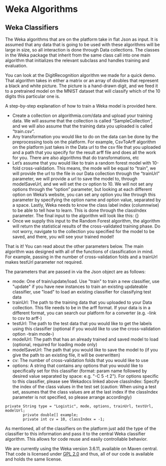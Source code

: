 # Weka Algorithms

## Weka Classifiers

The Weka algorithms that are on the platform take in flat Json as input. It is assumed that any data that is going to be used with these algorithms will be large in size, so all interaction is done through Data collections. The classes in the Weka package that inherit from the same class call into one main algorithm that initializes the relevant subclass and handles training and evaluation. 

You can look at the DigitRecognition algorithm we made for a quick demo. That algorithm takes in either a matrix or an array of doubles that represent a black and white picture. The picture is a hand-drawn digit, and we feed it to a pretrained model on the MNIST dataset that will classify which of the 10 digits this particular one is. 

A step-by-step explanation of how to train a Weka model is provided here.

* Create a collection on algorithmia.com/data and upload your training data. We will assume that the collection is called “SampleCollection”, and we will also assume that the training data you uploaded is called “train.csv”.
* Any transformation you would like to do on the data can be done by the preprocessing tools on the platform. For example, CsvToArff algorithm on the platform just takes in the Data url to the csv file that you uploaded and a path that you specify for the result arff file and does all the work for you. There are also algorithms that do transformations, etc
* Let’s assume that you would like to train a random forest model with 10-fold cross-validation.   This means, the mode will be equal to “train”, we will provide the url to the file in our Data collection through the “trainUrl” parameter, we will provide a url to save the model to, through modelSaveUrl, and we will set the cv option to 10. We will not set any options through the “option” parameter, but looking at each different option on Weka’s website, you can set any option you like through this parameter by specifying the option name and option value, separated by a space. Lastly, Weka needs to know the class label index (columnwise) to be able to tell how to learn. This is done through the classIndex parameter. The final input to the algorithm will look like this: {}
* Once we supply this input to the Random Forest algorithm, the algorithm will return the statistical results of the cross-validated training phase. Do not worry, navigate to the collection you specified for the model to be saved, and there, you will see your trained model!

That is it! You can read about the other parameters below. The main algorithm was designed with all of the functions of classification in mind. For example, passing in the number of cross-validation folds and a trainUrl makes testUrl parameter not required.

The parameters that are passed in via the Json object are as follows:

* mode: One of train/update/load. Use "train" to train a new classifier, use "update" if you have new instances to train an existing updateable classifier, use "load" to load an existing classifier for classifying test data
* trainUrl: The path to the training data that you uploaded to your Data collection. This file needs to be in the arff format. If your data is in a different format, you can search our platform for a converter (e.g. -link to csv to arff-)
* testUrl: The path to the test data that you would like to get the labels using this classifier (optional if you would like to use the cross-validation option -train mode-)
* modelUrl: The path that has an already trained and saved model to load (optional, required for loading mode only)
* modelSaveUrl: The path that you would like to save the model to (if you give the path to an existing file, it will be overwritten)
* cv: The number of cross-validation folds that you would like to use
* options: A string that contains any options that you would like to specifically set for this classifier (format: param name followed by desired value separated by space: e.g. "-C 5 -t 2"). For options specific to this classifier, please see Wekadocs linked above
classIndex: Specify the index of the class values in the test set (caution: When using a test set, assumes that the class values are at the last index if the classIndex parameter is not specified, so please arrange accordingly)

```
private String type = "Logistic", mode, options, trainUrl, testUrl, modelUrl;
        private double[] example;
        private int cv = 10, classIndex = -1;
```

As mentioned, all of the classifiers on the platform just add the type of the classifier to this information and pass it to the central Weka classifier algorithm. This allows for code reuse and easily controllable behavior.

We are currently using the Weka version 3.6.11, available on Maven central. That code is licensed under [GPL 2.0](http://www.gnu.org/licenses/old-licenses/gpl-2.0.html) and thus, all of our code is available and holds the same license.
